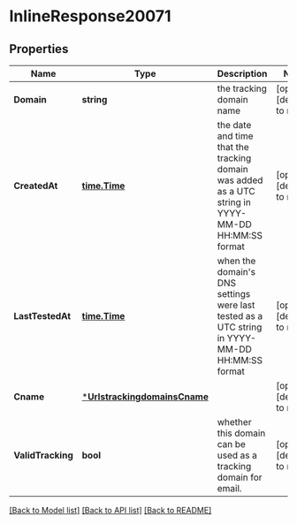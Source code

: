 # InlineResponse20071

## Properties
Name | Type | Description | Notes
------------ | ------------- | ------------- | -------------
**Domain** | **string** | the tracking domain name | [optional] [default to null]
**CreatedAt** | [**time.Time**](time.Time.md) | the date and time that the tracking domain was added as a UTC string in YYYY-MM-DD HH:MM:SS format | [optional] [default to null]
**LastTestedAt** | [**time.Time**](time.Time.md) | when the domain&#39;s DNS settings were last tested as a UTC string in YYYY-MM-DD HH:MM:SS format | [optional] [default to null]
**Cname** | [***UrlstrackingdomainsCname**](urlstrackingdomains_cname.md) |  | [optional] [default to null]
**ValidTracking** | **bool** | whether this domain can be used as a tracking domain for email. | [optional] [default to null]

[[Back to Model list]](../README.md#documentation-for-models) [[Back to API list]](../README.md#documentation-for-api-endpoints) [[Back to README]](../README.md)


